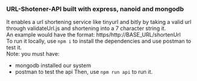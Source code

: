 ### URL-Shotener-API built with express, nanoid and mongodb
It enables a url shortening service like tinyurl and bitly by taking a valid url through validateUrl.js and shortening into a 7 character string it.\
An example would have the format: https/http://BASE_URL/shortenUrl \
To run it locally, use `npm i` to install the dependencies and use postman to test it.\
Note: you must have:
- mongodb installed our system
- postman to test the api
Then, use `npm run api` to run it.


